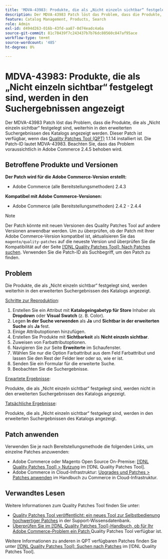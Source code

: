 ```yaml
---
title: 'MDVA-43983: Produkte, die als „Nicht einzeln sichtbar“ festgelegt sind, werden in den Suchergebnissen angezeigt'
description: Der MDVA-43983 Patch löst das Problem, dass die Produkte, die als „Nicht einzeln sichtbar“ festgelegt sind, weiterhin in den erweiterten Suchergebnissen des Katalogs angezeigt werden. Dieser Patch ist verfügbar, wenn das [Quality Patches Tool (QPT)](https://experienceleague.adobe.com/en/docs/commerce-knowledge-base/kb/announcements/commerce-announcements/magento-quality-patches-released-new-tool-to-self-serve-quality-patches) 1.1.14 installiert ist. Die Patch-ID lautet MDVA-43983. Beachten Sie, dass das Problem voraussichtlich in Adobe Commerce 2.4.5 behoben wird.
feature: Catalog Management, Products, Search
role: Admin
exl-id: d494d263-016b-43fd-aa87-0d74eadc4a6a
source-git-commit: 81c78439f7c243437b7b76dc80560c847af95ace
workflow-type: tm+mt
source-wordcount: '485'
ht-degree: 0%

---
```


# MDVA-43983: Produkte, die als „Nicht einzeln sichtbar“ festgelegt sind, werden in den Suchergebnissen angezeigt

Der MDVA-43983 Patch löst das Problem, dass die Produkte, die als „Nicht einzeln sichtbar“ festgelegt sind, weiterhin in den erweiterten Suchergebnissen des Katalogs angezeigt werden. Dieser Patch ist verfügbar, wenn das [Quality Patches Tool (QPT)](https://experienceleague.adobe.com/en/docs/commerce-knowledge-base/kb/announcements/commerce-announcements/magento-quality-patches-released-new-tool-to-self-serve-quality-patches) 1.1.14 installiert ist. Die Patch-ID lautet MDVA-43983. Beachten Sie, dass das Problem voraussichtlich in Adobe Commerce 2.4.5 behoben wird.

## Betroffene Produkte und Versionen

**Der Patch wird für die Adobe Commerce-Version erstellt:**

* Adobe Commerce (alle Bereitstellungsmethoden) 2.4.3

**Kompatibel mit Adobe Commerce-Versionen:**

* Adobe Commerce (alle Bereitstellungsmethoden) 2.4.2 - 2.4.4

>[!NOTE]
>
>Der Patch könnte mit neuen Versionen des Quality Patches Tool auf andere Versionen anwendbar werden. Um zu überprüfen, ob der Patch mit Ihrer Adobe Commerce-Version kompatibel ist, aktualisieren Sie das `magento/quality-patches` auf die neueste Version und überprüfen Sie die Kompatibilität auf der Seite [[!DNL Quality Patches Tool]: Nach Patches suchen](https://experienceleague.adobe.com/en/docs/commerce-knowledge-base/kb/announcements/commerce-announcements/magento-quality-patches-released-new-tool-to-self-serve-quality-patches). Verwenden Sie die Patch-ID als Suchbegriff, um den Patch zu finden.

## Problem

Die Produkte, die als „Nicht einzeln sichtbar“ festgelegt sind, werden weiterhin in den erweiterten Suchergebnissen des Katalogs angezeigt.

<u>Schritte zur Reproduktion</u>:

1. Erstellen Sie ein Attribut mit **Katalogeingabetyp für Store** Inhaber als **Dropdown** oder **Visual Swatch** (z. B. Color).
1. Legen **In der Suche verwenden** als **Ja** und **Sichtbar in der erweiterten Suche** als **Ja** fest.
1. Einige Attributoptionen hinzufügen.
1. Erstellen Sie Produkte mit **Sichtbarkeit** als **Nicht einzeln sichtbar**.
1. Zuweisen von Farbattributoptionen.
1. Navigieren Sie zur Seite **Erweiterte** im Schaufenster.
1. Wählen Sie nur die Option Farbattribut aus dem Feld Farbattribut und lassen Sie den Rest der Felder leer oder so, wie er ist.
1. Senden Sie ein Formular für die erweiterte Suche.
1. Beobachten Sie die Suchergebnisse.

<u>Erwartete Ergebnisse</u>:

Produkte, die als „Nicht einzeln sichtbar“ festgelegt sind, werden nicht in den erweiterten Suchergebnissen des Katalogs angezeigt.

<u>Tatsächliche Ergebnisse</u>:

Produkte, die als „Nicht einzeln sichtbar“ festgelegt sind, werden in den erweiterten Suchergebnissen des Katalogs angezeigt.

## Patch anwenden

Verwenden Sie je nach Bereitstellungsmethode die folgenden Links, um einzelne Patches anzuwenden:

* Adobe Commerce oder Magento Open Source On-Premise: [[!DNL Quality Patches Tool] > Nutzung](/help/tools/quality-patches-tool/usage.md) im [!DNL Quality Patches Tool].
* Adobe Commerce in Cloud-Infrastruktur: [Upgrades und Patches > Patches anwenden](https://experienceleague.adobe.com/docs/commerce-cloud-service/user-guide/develop/upgrade/apply-patches.html) im Handbuch zu Commerce in Cloud-Infrastruktur.

## Verwandtes Lesen

Weitere Informationen zum Quality Patches Tool finden Sie unter:

* [Quality Patches Tool veröffentlicht: ein neues Tool zur Selbstbedienung hochwertiger Patches](https://experienceleague.adobe.com/en/docs/commerce-knowledge-base/kb/announcements/commerce-announcements/magento-quality-patches-released-new-tool-to-self-serve-quality-patches) in der Support-Wissensdatenbank.
* [Überprüfen Sie im [!DNL Quality Patches Tool]-Handbuch, ob für Ihr Adobe Commerce-Problem ein Patch ](/help/tools/quality-patches-tool/patches-available-in-qpt/check-patch-for-magento-issue-with-magento-quality-patches.md) Quality Patches Tool verfügbar ist.

Weitere Informationen zu anderen in QPT verfügbaren Patches finden Sie unter [[!DNL Quality Patches Tool]: Suchen nach Patches](https://experienceleague.adobe.com/tools/commerce-quality-patches/index.html) im [!DNL Quality Patches Tool].
